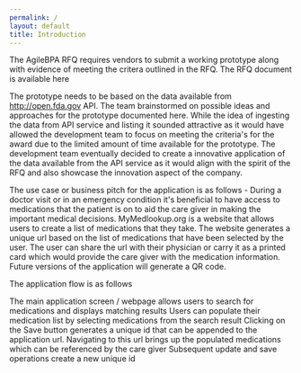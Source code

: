 ```yaml
---
permalink: /
layout: default
title: Introduction
---
```


The AgileBPA RFQ requires vendors to submit a working prototype along with evidence of meeting the critera outlined in the RFQ. The RFQ document is available here


The prototype needs to be based on the data available from http://open.fda.gov API. The team brainstormed on possible ideas and approaches for the prototype documented here. While the idea of ingesting the data from API service and listing it sounded attractive as it would have allowed the development team to focus on meeting the criteria's for the award due to the limited amount of time available for the prototype. The development team eventually decided to create a innovative application of the data available from the API service as it would align with the spirit of the RFQ and also showcase the innovation aspect of the company. 

The use case or business pitch for the application is as follows - During a doctor visit or in an emergency condition it's beneficial to have access to medications that the patient is on to aid the care giver in making the important medical decisions. MyMedlookup.org is a website that allows users to create a list of medications that they take. The website generates a unique url based on the list of medications that have been selected by the user. The user can share the url with their physician or carry it as a printed card which would provide the care giver with the medication information. Future versions of the application will generate a QR code.

The application flow is as follows

The main application screen / webpage allows users to search for medications and displays matching results
Users can populate their medication list by selecting medications from the search result
Clicking on the Save button generates a unique id that can be appended to the application url. Navigating to this url brings up the populated medications which can be referenced by the care giver
Subsequent update and save operations create a new unique id

